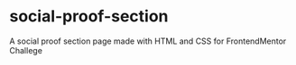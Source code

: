 # social-proof-section
A social proof section page made with HTML and CSS for FrontendMentor Challege
